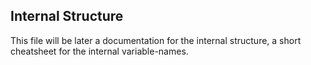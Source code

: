 Internal Structure
------------------

This file will be later a documentation for the internal structure, a short cheatsheet for the internal variable-names.

